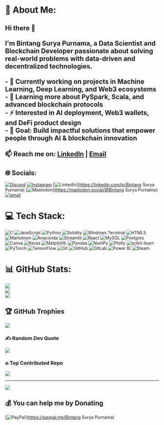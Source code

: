 # 💫 About Me:
## Hi there 👋<br><br>I'm **Bintang Surya Purnama**, a Data Scientist and Blockchain Developer passionate about solving real-world problems with data-driven and decentralized technologies.  <br><br>- 🔭 Currently working on projects in **Machine Learning, Deep Learning, and Web3 ecosystems**  <br>- 🌱 Learning more about **PySpark, Scala, and advanced blockchain protocols**  <br>- ⚡ Interested in **AI deployment, Web3 wallets, and DeFi product design**  <br>- 🎯 Goal: Build impactful solutions that empower people through **AI & blockchain innovation**  <br><br>📫 Reach me on: [LinkedIn](www.linkedin.com/in/bintang-surya-purnama-874051278) | [Email](bintangpurnama31494@gmail.com)


## 🌐 Socials:
[![Discord](https://img.shields.io/badge/Discord-%237289DA.svg?logo=discord&logoColor=white)](https://discord.gg/introvert1128) [![Instagram](https://img.shields.io/badge/Instagram-%23E4405F.svg?logo=Instagram&logoColor=white)](https://instagram.com/bintang_purnaama) [![LinkedIn](https://img.shields.io/badge/LinkedIn-%230077B5.svg?logo=linkedin&logoColor=white)](https://linkedin.com/in/Bintang Surya Purnama) [![Mastodon](https://img.shields.io/badge/-MASTODON-%232B90D9?logo=mastodon&logoColor=white)](https://mastodon.social/@Bintang Surya Purnama) [![email](https://img.shields.io/badge/Email-D14836?logo=gmail&logoColor=white)](mailto:bintangpurnama31494@gmail.com) 

# 💻 Tech Stack:
![C](https://img.shields.io/badge/c-%2300599C.svg?style=for-the-badge&logo=c&logoColor=white) ![JavaScript](https://img.shields.io/badge/javascript-%23323330.svg?style=for-the-badge&logo=javascript&logoColor=%23F7DF1E) ![Python](https://img.shields.io/badge/python-3670A0?style=for-the-badge&logo=python&logoColor=ffdd54) ![Solidity](https://img.shields.io/badge/Solidity-%23363636.svg?style=for-the-badge&logo=solidity&logoColor=white) ![Windows Terminal](https://img.shields.io/badge/Windows%20Terminal-%234D4D4D.svg?style=for-the-badge&logo=windows-terminal&logoColor=white) ![HTML5](https://img.shields.io/badge/html5-%23E34F26.svg?style=for-the-badge&logo=html5&logoColor=white) ![Markdown](https://img.shields.io/badge/markdown-%23000000.svg?style=for-the-badge&logo=markdown&logoColor=white) ![Anaconda](https://img.shields.io/badge/Anaconda-%2344A833.svg?style=for-the-badge&logo=anaconda&logoColor=white) ![Streamlit](https://img.shields.io/badge/Streamlit-%23FE4B4B.svg?style=for-the-badge&logo=streamlit&logoColor=white) ![React](https://img.shields.io/badge/react-%2320232a.svg?style=for-the-badge&logo=react&logoColor=%2361DAFB) ![MySQL](https://img.shields.io/badge/mysql-4479A1.svg?style=for-the-badge&logo=mysql&logoColor=white) ![Postgres](https://img.shields.io/badge/postgres-%23316192.svg?style=for-the-badge&logo=postgresql&logoColor=white) ![Canva](https://img.shields.io/badge/Canva-%2300C4CC.svg?style=for-the-badge&logo=Canva&logoColor=white) ![Keras](https://img.shields.io/badge/Keras-%23D00000.svg?style=for-the-badge&logo=Keras&logoColor=white) ![Matplotlib](https://img.shields.io/badge/Matplotlib-%23ffffff.svg?style=for-the-badge&logo=Matplotlib&logoColor=black) ![Pandas](https://img.shields.io/badge/pandas-%23150458.svg?style=for-the-badge&logo=pandas&logoColor=white) ![NumPy](https://img.shields.io/badge/numpy-%23013243.svg?style=for-the-badge&logo=numpy&logoColor=white) ![Plotly](https://img.shields.io/badge/Plotly-%233F4F75.svg?style=for-the-badge&logo=plotly&logoColor=white) ![scikit-learn](https://img.shields.io/badge/scikit--learn-%23F7931E.svg?style=for-the-badge&logo=scikit-learn&logoColor=white) ![PyTorch](https://img.shields.io/badge/PyTorch-%23EE4C2C.svg?style=for-the-badge&logo=PyTorch&logoColor=white) ![TensorFlow](https://img.shields.io/badge/TensorFlow-%23FF6F00.svg?style=for-the-badge&logo=TensorFlow&logoColor=white) ![Git](https://img.shields.io/badge/git-%23F05033.svg?style=for-the-badge&logo=git&logoColor=white) ![GitHub](https://img.shields.io/badge/github-%23121011.svg?style=for-the-badge&logo=github&logoColor=white) ![GitLab](https://img.shields.io/badge/gitlab-%23181717.svg?style=for-the-badge&logo=gitlab&logoColor=white) ![Power Bi](https://img.shields.io/badge/power_bi-F2C811?style=for-the-badge&logo=powerbi&logoColor=black) ![Steam](https://img.shields.io/badge/steam-%23000000.svg?style=for-the-badge&logo=steam&logoColor=white)
# 📊 GitHub Stats:
![](https://github-readme-stats.vercel.app/api?username=Bintang-Purnama&theme=dark&hide_border=false&include_all_commits=true&count_private=true)<br/>
![](https://nirzak-streak-stats.vercel.app/?user=Bintang-Purnama&theme=dark&hide_border=false)<br/>
![](https://github-readme-stats.vercel.app/api/top-langs/?username=Bintang-Purnama&theme=dark&hide_border=false&include_all_commits=true&count_private=true&layout=compact)

## 🏆 GitHub Trophies
![](https://github-profile-trophy.vercel.app/?username=Bintang-Purnama&theme=radical&no-frame=false&no-bg=false&margin-w=4)

### ✍️ Random Dev Quote
![](https://quotes-github-readme.vercel.app/api?type=horizontal&theme=radical)

### 🔝 Top Contributed Repo
![](https://github-contributor-stats.vercel.app/api?username=Bintang-Purnama&limit=5&theme=dark&combine_all_yearly_contributions=true)

---
[![](https://visitcount.itsvg.in/api?id=Bintang-Purnama&icon=0&color=0)](https://visitcount.itsvg.in)

  ## 💰 You can help me by Donating
  [![PayPal](https://img.shields.io/badge/PayPal-00457C?style=for-the-badge&logo=paypal&logoColor=white)](https://paypal.me/Bintang Surya Purnama) 

  
<!-- Proudly created with GPRM ( https://gprm.itsvg.in ) -->
